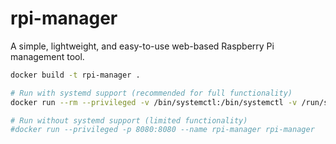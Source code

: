 # rpi-manager

A simple, lightweight, and easy-to-use web-based Raspberry Pi management tool.
```sh
docker build -t rpi-manager .

# Run with systemd support (recommended for full functionality)
docker run --rm --privileged -v /bin/systemctl:/bin/systemctl -v /run/systemd/system:/run/systemd/system -v /var/run/dbus/system_bus_socket:/var/run/dbus/system_bus_socket -v /sys/fs/cgroup:/sys/fs/cgroup -v /usr/bin:/usr/bin -v /usr/lib/aarch64-linux-gnu/:/usr/lib/aarch64-linux-gnu/  -p 8080:8080 --name rpi-manager rpi-manager

# Run without systemd support (limited functionality)
#docker run --privileged -p 8080:8080 --name rpi-manager rpi-manager
```


